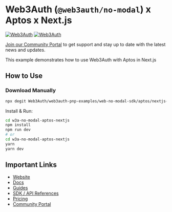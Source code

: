 # Web3Auth (`@web3auth/no-modal`) x Aptos x Next.js

[![Web3Auth](https://img.shields.io/badge/Web3Auth-SDK-blue)](https://web3auth.io/docs/sdk/pnp/web/no-modal)
[![Web3Auth](https://img.shields.io/badge/Web3Auth-Community-cyan)](https://community.web3auth.io)

[Join our Community Portal](https://community.web3auth.io/) to get support and stay up to date with the latest news and updates.

This example demonstrates how to use Web3Auth with Aptos in Next.js

## How to Use

### Download Manually

```bash
npx degit Web3Auth/web3auth-pnp-examples/web-no-modal-sdk/aptos/nextjs-aptos-no-modal-example w3a-no-modal-aptos-nextjs
```

Install & Run:

```bash
cd w3a-no-modal-aptos-nextjs
npm install
npm run dev
# or
cd w3a-no-modal-aptos-nextjs
yarn
yarn dev
```

## Important Links

- [Website](https://web3auth.io)
- [Docs](https://web3auth.io/docs)
- [Guides](https://web3auth.io/docs/content-hub?type=guides)
- [SDK / API References](https://web3auth.io/docs/sdk)
- [Pricing](https://web3auth.io/pricing.html)
- [Community Portal](https://community.web3auth.io)
